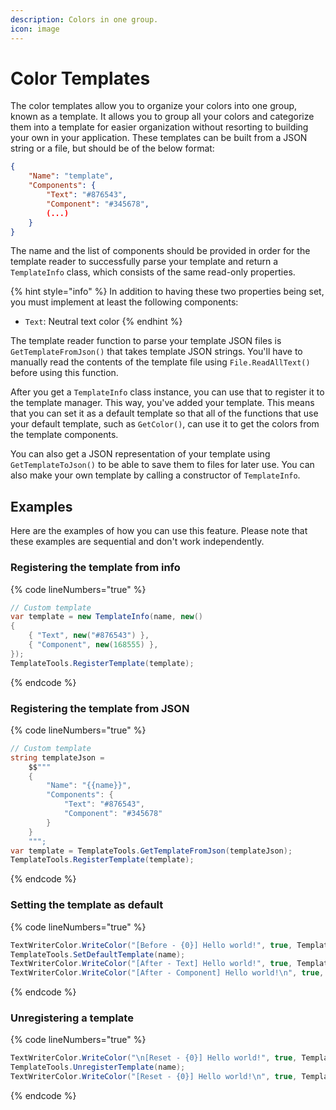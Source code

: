 ```yaml
---
description: Colors in one group.
icon: image
---
```


# Color Templates

The color templates allow you to organize your colors into one group, known as a template. It allows you to group all your colors and categorize them into a template for easier organization without resorting to building your own in your application. These templates can be built from a JSON string or a file, but should be of the below format:

```json
{
    "Name": "template",
    "Components": {
        "Text": "#876543",
        "Component": "#345678",
        (...)
    }
}
```

The name and the list of components should be provided in order for the template reader to successfully parse your template and return a `TemplateInfo` class, which consists of the same read-only properties.

{% hint style="info" %}
In addition to having these two properties being set, you must implement at least the following components:

* `Text`: Neutral text color
{% endhint %}

The template reader function to parse your template JSON files is `GetTemplateFromJson()` that takes template JSON strings. You'll have to manually read the contents of the template file using `File.ReadAllText()` before using this function.

After you get a `TemplateInfo` class instance, you can use that to register it to the template manager. This way, you've added your template. This means that you can set it as a default template so that all of the functions that use your default template, such as `GetColor()`, can use it to get the colors from the template components.

You can also get a JSON representation of your template using `GetTemplateToJson()` to be able to save them to files for later use. You can also make your own template by calling a constructor of `TemplateInfo`.

## Examples

Here are the examples of how you can use this feature. Please note that these examples are sequential and don't work independently.

### Registering the template from info

{% code lineNumbers="true" %}
```csharp
// Custom template
var template = new TemplateInfo(name, new()
{
    { "Text", new("#876543") },
    { "Component", new(168555) },
});
TemplateTools.RegisterTemplate(template);
```
{% endcode %}

### Registering the template from JSON

{% code lineNumbers="true" %}
```csharp
// Custom template
string templateJson =
    $$"""
    {
        "Name": "{{name}}",
        "Components": {
            "Text": "#876543",
            "Component": "#345678"
        }
    }
    """;
var template = TemplateTools.GetTemplateFromJson(templateJson);
TemplateTools.RegisterTemplate(template);
```
{% endcode %}

### Setting the template as default

{% code lineNumbers="true" %}
```csharp
TextWriterColor.WriteColor("[Before - {0}] Hello world!", true, TemplateTools.GetColor(PredefinedComponentType.Text), TemplateTools.Exists(name));
TemplateTools.SetDefaultTemplate(name);
TextWriterColor.WriteColor("[After - Text] Hello world!", true, TemplateTools.GetColor(PredefinedComponentType.Text));
TextWriterColor.WriteColor("[After - Component] Hello world!\n", true, TemplateTools.GetColor("Component"));
```
{% endcode %}

### Unregistering a template

{% code lineNumbers="true" %}
```csharp
TextWriterColor.WriteColor("\n[Reset - {0}] Hello world!", true, TemplateTools.GetColor(PredefinedComponentType.Text), TemplateTools.Exists(name));
TemplateTools.UnregisterTemplate(name);
TextWriterColor.WriteColor("[Reset - {0}] Hello world!\n", true, TemplateTools.GetColor(PredefinedComponentType.Text), TemplateTools.Exists(name));
```
{% endcode %}
